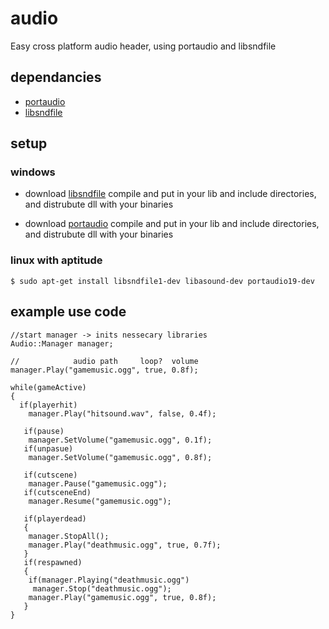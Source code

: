 # audio
Easy cross platform audio header, using portaudio and libsndfile

## dependancies
- [portaudio](http://files.portaudio.com/docs/v19-doxydocs/tutorial_start.html)
- [libsndfile](http://www.mega-nerd.com/libsndfile/#Download)


## setup

### windows

* download [libsndfile](http://www.mega-nerd.com/libsndfile/#Download) compile and put in your lib and include directories, and distrubute dll with your binaries

* download [portaudio](http://files.portaudio.com/docs/v19-doxydocs/compile_windows.html) compile and put in your lib and include directories, and distrubute dll with your binaries

### linux with aptitude
```
$ sudo apt-get install libsndfile1-dev libasound-dev portaudio19-dev
```

## example use code
```
//start manager -> inits nessecary libraries
Audio::Manager manager;

//            audio path     loop?  volume
manager.Play("gamemusic.ogg", true, 0.8f);

while(gameActive)
{
  if(playerhit)
    manager.Play("hitsound.wav", false, 0.4f);

   if(pause)
    manager.SetVolume("gamemusic.ogg", 0.1f);
   if(unpasue)
    manager.SetVolume("gamemusic.ogg", 0.8f);

   if(cutscene)
    manager.Pause("gamemusic.ogg");
   if(cutsceneEnd)
    manager.Resume("gamemusic.ogg");

   if(playerdead)
   {
    manager.StopAll();
    manager.Play("deathmusic.ogg", true, 0.7f);
   }
   if(respawned)
   {
    if(manager.Playing("deathmusic.ogg")
     manager.Stop("deathmusic.ogg");
    manager.Play("gamemusic.ogg", true, 0.8f);
   }
}
```
